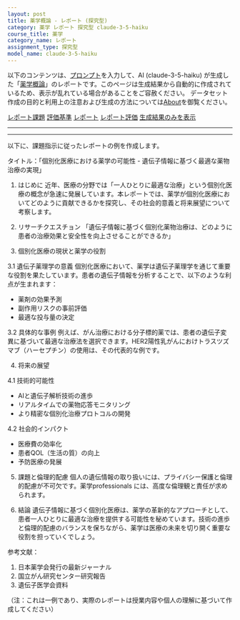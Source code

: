 ```yaml
---
layout: post
title: 薬学概論 - レポート (探究型)
category: 薬学 レポート 探究型 claude-3-5-haiku
course_title: 薬学
category_name: レポート
assignment_type: 探究型
model_name: claude-3-5-haiku
---
```


以下のコンテンツは、[プロンプト](http://127.0.0.1:8000/generated/薬学/claude-3-5-haiku/prompt_レポート-探究型.md)を入力して、AI (claude-3-5-haiku) が生成した「[薬学概論](/contents/薬学/)」のレポートです。このページは生成結果から自動的に作成されているため、表示が乱れている場合があることをご容赦ください。
データセット作成の目的と利用上の注意および生成の方法については[About](/About)を御覧ください。

[レポート課題](../レポート課題-探究型)
[評価基準](../評価基準-探究型)
[レポート](../レポート-探究型)
[レポート評価](../レポート評価-探究型)
[生成結果のみを表示](http://127.0.0.1:8000/generated/薬学/claude-3-5-haiku/レポート-探究型.md)
  

***
***
  
以下に、課題指示に従ったレポートの例を作成します。

タイトル：「個別化医療における薬学の可能性 - 遺伝子情報に基づく最適な薬物治療の実現」

1. はじめに
近年、医療の分野では「一人ひとりに最適な治療」という個別化医療の概念が急速に発展しています。本レポートでは、薬学が個別化医療においてどのように貢献できるかを探究し、その社会的意義と将来展望について考察します。

2. リサーチクエスチョン
「遺伝子情報に基づく個別化薬物治療は、どのように患者の治療効果と安全性を向上させることができるか」

3. 個別化医療の現状と薬学の役割

3.1 遺伝子薬理学の意義
個別化医療において、薬学は遺伝子薬理学を通じて重要な役割を果たしています。患者の遺伝子情報を分析することで、以下のような利点が生まれます：

- 薬剤の効果予測
- 副作用リスクの事前評価
- 最適な投与量の決定

3.2 具体的な事例
例えば、がん治療における分子標的薬では、患者の遺伝子変異に基づいて最適な治療法を選択できます。HER2陽性乳がんにおけトラスツズマブ（ハーセプチン）の使用は、その代表的な例です。

4. 将来の展望

4.1 技術的可能性
- AIと遺伝子解析技術の進歩
- リアルタイムでの薬物応答モニタリング
- より精密な個別化治療プロトコルの開発

4.2 社会的インパクト
- 医療費の効率化
- 患者QOL（生活の質）の向上
- 予防医療の発展

5. 課題と倫理的配慮
個人の遺伝情報の取り扱いには、プライバシー保護と倫理的配慮が不可欠です。薬学professionals には、高度な倫理観と責任が求められます。

6. 結論
遺伝子情報に基づく個別化医療は、薬学の革新的なアプローチとして、患者一人ひとりに最適な治療を提供する可能性を秘めています。技術の進歩と倫理的配慮のバランスを保ちながら、薬学は医療の未来を切り開く重要な役割を担っていくでしょう。

参考文献：
1. 日本薬学会発行の最新ジャーナル
2. 国立がん研究センター研究報告
3. 遺伝子医学会資料

（注：これは一例であり、実際のレポートは授業内容や個人の理解に基づいて作成してください）
